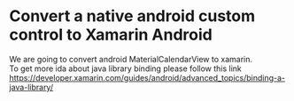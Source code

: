 # Convert a native android custom control to Xamarin Android
We are going to convert android MaterialCalendarView to xamarin.<br/>
To get more ida about java library binding please follow this link https://developer.xamarin.com/guides/android/advanced_topics/binding-a-java-library/
